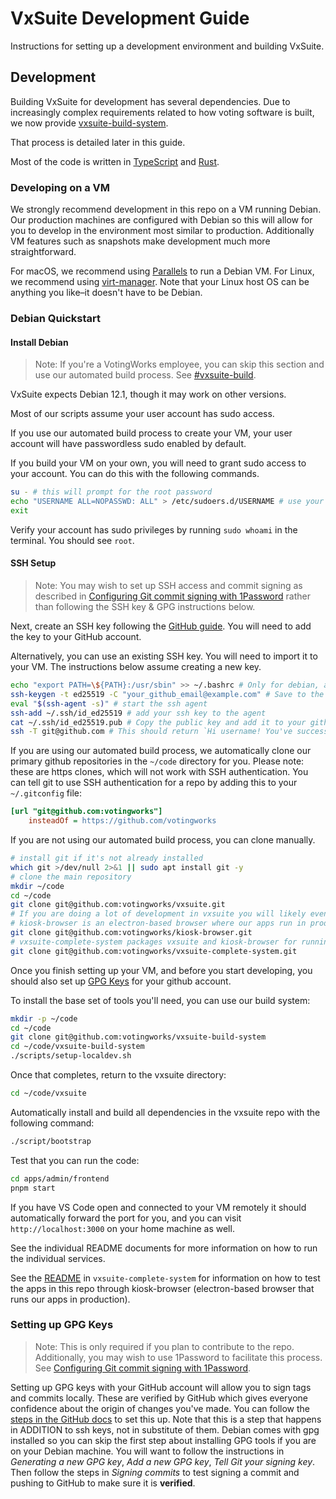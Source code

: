 # VxSuite Development Guide

Instructions for setting up a development environment and building VxSuite.

## Development

Building VxSuite for development has several dependencies. Due to increasingly
complex requirements related to how voting software is built, we now provide
[vxsuite-build-system](https://github.com/votingworks/vxsuite-build-system).

That process is detailed later in this guide.

Most of the code is written in [TypeScript](./best_practices/typescript.md) and
[Rust](./best_practices/rust.md).

### Developing on a VM

We strongly recommend development in this repo on a VM running Debian. Our
production machines are configured with Debian so this will allow for you to
develop in the environment most similar to production. Additionally VM features
such as snapshots make development much more straightforward.

For macOS, we recommend using [Parallels](https://www.parallels.com/) to run a
Debian VM. For Linux, we recommend using
[virt-manager](https://virt-manager.org/). Note that your Linux host OS can be
anything you like–it doesn't have to be Debian.

### Debian Quickstart

#### Install Debian

> Note: If you're a VotingWorks employee, you can skip this section and use our
> automated build process. See
> [#vxsuite-build](https://votingworks.slack.com/archives/C04RWBCCTCZ).

VxSuite expects Debian 12.1, though it may work on other versions.

Most of our scripts assume your user account has sudo access.

If you use our automated build process to create your VM, your user account will
have passwordless sudo enabled by default.

If you build your VM on your own, you will need to grant sudo access to your
account. You can do this with the following commands.

```sh
su - # this will prompt for the root password
echo "USERNAME ALL=NOPASSWD: ALL" > /etc/sudoers.d/USERNAME # use your user account username
exit
```

Verify your account has sudo privileges by running `sudo whoami` in the
terminal. You should see `root`.

#### SSH Setup

> Note: You may wish to set up SSH access and commit signing as described in
> [Configuring Git commit signing with 1Password](./commit_signing.md) rather
> than following the SSH key & GPG instructions below.

Next, create an SSH key following the
[GitHub guide](https://docs.github.com/en/authentication/connecting-to-github-with-ssh/generating-a-new-ssh-key-and-adding-it-to-the-ssh-agent).
You will need to add the key to your GitHub account.

Alternatively, you can use an existing SSH key. You will need to import it to
your VM. The instructions below assume creating a new key.

```sh
echo "export PATH=\${PATH}:/usr/sbin" >> ~/.bashrc # Only for debian, add sbin to your path
ssh-keygen -t ed25519 -C "your_github_email@example.com" # Save to the default location, and chose a passphrase
eval "$(ssh-agent -s)" # start the ssh agent
ssh-add ~/.ssh/id_ed25519 # add your ssh key to the agent
cat ~/.ssh/id_ed25519.pub # Copy the public key and add it to your github account
ssh -T git@github.com # This should return `Hi username! You've successfully authenticated, but GitHub does not provide shell access.
```

If you are using our automated build process, we automatically clone our primary
github repositories in the `~/code` directory for you. Please note: these are
https clones, which will not work with SSH authentication. You can tell git to
use SSH authentication for a repo by adding this to your `~/.gitconfig` file:

```ini
[url "git@github.com:votingworks"]
    insteadOf = https://github.com/votingworks
```

If you are not using our automated build process, you can clone manually.

```sh
# install git if it's not already installed
which git >/dev/null 2>&1 || sudo apt install git -y
# clone the main repository
mkdir ~/code
cd ~/code
git clone git@github.com:votingworks/vxsuite.git
# If you are doing a lot of development in vxsuite you will likely eventually need the following repos.
# kiosk-browser is an electron-based browser where our apps run in production.
git clone git@github.com:votingworks/kiosk-browser.git
# vxsuite-complete-system packages vxsuite and kiosk-browser for running in production with various setup scripts for production machines. If you want to test your code through kiosk-browser without needing to develop on kiosk-browser it is recommended you run kiosk-browser through the instructions in this repo.
git clone git@github.com:votingworks/vxsuite-complete-system.git
```

Once you finish setting up your VM, and before you start developing, you should
also set up [GPG Keys](#setting-up-gpg-keys) for your github account.

To install the base set of tools you'll need, you can use our build system:

```sh
mkdir -p ~/code
cd ~/code
git clone git@github.com:votingworks/vxsuite-build-system
cd ~/code/vxsuite-build-system
./scripts/setup-localdev.sh
```

Once that completes, return to the vxsuite directory:

```sh
cd ~/code/vxsuite
```

Automatically install and build all dependencies in the vxsuite repo with the
following command:

```sh
./script/bootstrap
```

Test that you can run the code:

```sh
cd apps/admin/frontend
pnpm start
```

If you have VS Code open and connected to your VM remotely it should
automatically forward the port for you, and you can visit
`http://localhost:3000` on your home machine as well.

See the individual README documents for more information on how to run the
individual services.

See the [README](https://github.com/votingworks/vxsuite-complete-system) in
`vxsuite-complete-system` for information on how to test the apps in this repo
through kiosk-browser (electron-based browser that runs our apps in production).

### Setting up GPG Keys

> Note: This is only required if you plan to contribute to the repo.
> Additionally, you may wish to use 1Password to facilitate this process. See
> [Configuring Git commit signing with 1Password](./commit_signing.md).

Setting up GPG keys with your GitHub account will allow you to sign tags and
commits locally. These are verified by GitHub which gives everyone confidence
about the origin of changes you've made. You can follow the
[steps in the GitHub docs](https://docs.github.com/en/authentication/managing-commit-signature-verification/about-commit-signature-verification)
to set this up. Note that this is a step that happens in ADDITION to ssh keys,
not in substitute of them. Debian comes with gpg installed so you can skip the
first step about installing GPG tools if you are on your Debian machine. You
will want to follow the instructions in _Generating a new GPG key_, _Add a new
GPG key_, _Tell Git your signing key_. Then follow the steps in _Signing
commits_ to test signing a commit and pushing to GitHub to make sure it is
**verified**.
